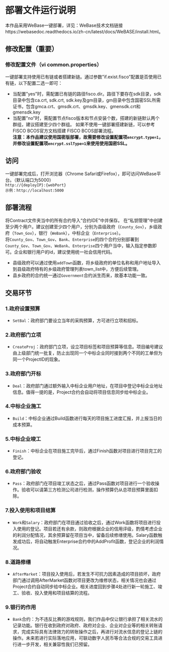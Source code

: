 # 部署文件运行说明
本作品采用WeBase一键部署，详见：WeBase技术文档链接https://webasedoc.readthedocs.io/zh-cn/latest/docs/WeBASE/install.html。
## 修改配置（重要）
### 修改配置文件（vi common.properties）
一键部署支持使用已有链或者搭建新链。通过参数”if.exist.fisco”配置是否使用已有链，以下配置二选一即可：
- 当配置”yes”时，需配置已有链的路径fisco.dir。路径下要存在sdk目录，sdk目录中包含ca.crt, sdk.crt, sdk.key及gm目录，gm目录中包含国密SSL所需证书，包含gmca.crt、gmsdk.crt、gmsdk.key、gmensdk.crt和gmensdk.key
- 当配置”no”时，需配置节点fisco版本和节点安装个数，搭建的新链默认两个群组，建议搭建至少四个群组。
如果不使用一键部署搭建新链，可以参考FISCO BCOS官方文档搭建 FISCO BCOS部署流程。  
**注意：本作品建议使用国密版部署，故需要修改设置配置项``encrypt.type=1``，并修改设置配置项``encrypt.sslType=1``来使用使用国密SSL。**
## 访问
一键部署完成后，打开浏览器（Chrome Safari或Firefox），即可访问WeBase平台。（默认端口为5000）  
``http://{deployIP}:{webPort}``  
``示例：http://localhost:5000``    
## 部署流程
将Contract文件夹当中的所有合约导入“合约IDE”中并保存。
在“私钥管理”中创建至少两个用户。建议创建至少四个用户，分别为县级政府（``County_Gov``），乡级政府（``Town_Gov``），银行（``WeBank``），中标企业（``Enterprise``）。  
将``County_Gov``、``Town_Gov``、``Bank``、``Enterprise``的四个合约分别部署到``County_Gov``、``Town_Gov``、``WeBank``、``Enterprise``四个用户当中，输入指定参数即可。企业和银行用户的id，建议使用统一社会信用代码。  
* 县级政府可以通过使用``addTown``函数，将乡级政府的单位名称和用户地址导入到县级政府特有的乡级政府管理列表town_list中，方便后续管理。  
* 县乡政府的合约统一通过``Government``合约派生而来，故基本功能一致。  
## 交易环节
### 1.政府设置预算
- ``SetBal``：政府部门要设立当年的采购预算，方可进行立项和招标。
### 2.政府部门立项
- ``CreateProj``：政府部门立项，设立项目标签和项目预算等信息。项目编号建议由上级部门统一批复，防止出现同一个中标企业同时接到两个不同的工单但为同一个ProjectID的现象。
### 3.政府部门开标
- ``Deal``：政府部门通过额外输入中标企业用户地址，在项目中登记中标企业地址信息。值得一提的是，Project合约会自动将项目信息同步给中标企业。 
### 4.中标企业施工
- ``Build``：中标企业通过Build函数进行每天的项目施工进度汇报，并上报当日的成本预算。 
### 5.中标企业竣工 
- ``Finish``：中标企业在项目施工完毕后，通过Finish函数对项目进行项目完工的登记。
### 6.政府部门验收
- ``Pass``：政府部门在项目竣工状态之后，通过Pass函数对项目进行一个验收操作。验收可以请第三方检测公司进行检测，操作预算仍从总项目预算里面扣除。
### 7.投入使用和项目结算
- ``Work``和``Salary``：政府部门在项目通过验收之后，通过Work函数将项目进行投入使用的登记。项目若还有余款，则政府根据企业的信用评级，酌情考虑企业的利润分配情况，其余预算留在项目当中，留备后续修缮使用。Salary函数触发成功后，将自动触发Enterprise合约中的AddProfit函数，登记企业的利润情况。
### 8.道路修缮
- ``AfterMarket``：项目投入使用后，若发生不可抗力因素造成的项目损坏，政府部门通过调用AfterMarket函数对项目更改为维修状态，相关情况也会通过Project合约自动同步给中标企业。相关进度回到步骤4处进行新一轮施工、竣工、验收、投入使用和项目结算的流程。
### 9.银行的作用
- ``Bank``合约：为不违反比赛的游戏规则，我们作品中仅让银行承担了相关流水的记录功能。银行在收到政府对政府、政府对企业、企业对企业等的相关转账请求，完成实际具有法律效力的转账操作之后，再进行对流水信息的登记上链的操作。未来若进行实际落地应用，可联动数字人民币等合法合规的交易工具进行进一步开发，相关兼容性我们已预留。





